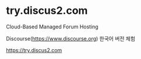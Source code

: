 # try.discus2.com

Cloud-Based Managed Forum Hosting

Discourse(https://www.discourse.org) 한국어 버전 체험

https://try.discus2.com
